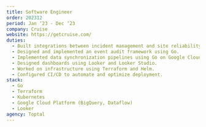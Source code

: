 ```yaml
---
title: Software Engineer
order: 202312
period: Jan ‘23 - Dec ‘23
company: Cruise
website: https://getcruise.com/
duties:
  - Built integrations between incident management and site reliability tools.
  - Designed and implemented an event audit framework using Go.
  - Implemented data synchronization pipelines using Go on Google Cloud Dataflow.
  - Designed dashboards using Looker and Looker Studio.
  - Worked on infrastructure using Terraform and Helm.
  - Configured CI/CD to automate and optimize deployment.
stack:
  - Go
  - Terraform
  - Kubernetes
  - Google Cloud Platform (BigQuery, Dataflow)
  - Looker
agency: Toptal
---
```

